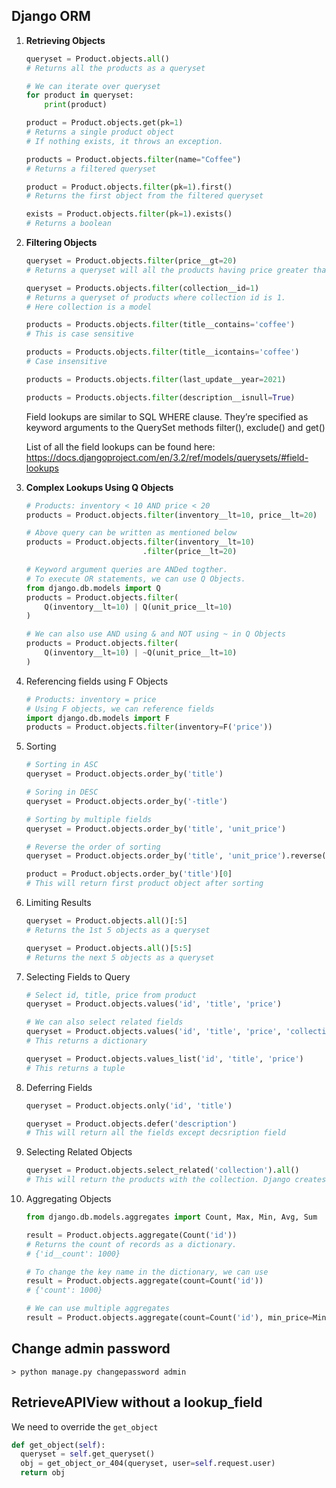 ## Django ORM

1. **Retrieving Objects**

    ```python
    queryset = Product.objects.all()
    # Returns all the products as a queryset

    # We can iterate over queryset
    for product in queryset:
        print(product)

    product = Product.objects.get(pk=1)
    # Returns a single product object
    # If nothing exists, it throws an exception.

    products = Product.objects.filter(name="Coffee")
    # Returns a filtered queryset

    product = Product.objects.filter(pk=1).first()
    # Returns the first object from the filtered queryset

    exists = Product.objects.filter(pk=1).exists()
    # Returns a boolean
    ```

2. **Filtering Objects**

    ```python
    queryset = Product.objects.filter(price__gt=20)
    # Returns a queryset will all the products having price greater than 20.

    queryset = Products.objects.filter(collection__id=1)
    # Returns a queryset of products where collection id is 1.
    # Here collection is a model

    products = Products.objects.filter(title__contains='coffee')
    # This is case sensitive

    products = Products.objects.filter(title__icontains='coffee')
    # Case insensitive

    products = Products.objects.filter(last_update__year=2021)

    products = Products.objects.filter(description__isnull=True)
    ```

    Field lookups are similar to SQL WHERE clause. They’re specified as keyword arguments to the QuerySet methods filter(), exclude() and get()

    List of all the field lookups can be found here: https://docs.djangoproject.com/en/3.2/ref/models/querysets/#field-lookups

3. **Complex Lookups Using Q Objects**

    ```python
    # Products: inventory < 10 AND price < 20
    products = Product.objects.filter(inventory__lt=10, price__lt=20)

    # Above query can be written as mentioned below
    products = Product.objects.filter(inventory__lt=10)
                              .filter(price__lt=20)

    # Keyword argument queries are ANDed togther.
    # To execute OR statements, we can use Q Objects.
    from django.db.models import Q
    products = Product.objects.filter(
        Q(inventory__lt=10) | Q(unit_price__lt=10)
    )

    # We can also use AND using & and NOT using ~ in Q Objects
    products = Product.objects.filter(
        Q(inventory__lt=10) | ~Q(unit_price__lt=10)
    )
    ```

4. Referencing fields using F Objects

    ```python
    # Products: inventory = price
    # Using F objects, we can reference fields
    import django.db.models import F
    products = Product.objects.filter(inventory=F('price'))
    ```

5. Sorting

    ```python
    # Sorting in ASC
    queryset = Product.objects.order_by('title')

    # Soring in DESC
    queryset = Product.objects.order_by('-title')

    # Sorting by multiple fields
    queryset = Product.objects.order_by('title', 'unit_price')

    # Reverse the order of sorting
    queryset = Product.objects.order_by('title', 'unit_price').reverse()

    product = Product.objects.order_by('title')[0]
    # This will return first product object after sorting
    ```

6. Limiting Results

    ```python
    queryset = Product.objects.all()[:5]
    # Returns the 1st 5 objects as a queryset

    queryset = Product.objects.all()[5:5]
    # Returns the next 5 objects as a queryset
    ```

7. Selecting Fields to Query

    ```python
    # Select id, title, price from product
    queryset = Product.objects.values('id', 'title', 'price')

    # We can also select related fields
    queryset = Product.objects.values('id', 'title', 'price', 'collection__title')
    # This returns a dictionary

    queryset = Product.objects.values_list('id', 'title', 'price')
    # This returns a tuple

    ```

8. Deferring Fields

    ```python
    queryset = Product.objects.only('id', 'title')

    queryset = Product.objects.defer('description')
    # This will return all the fields except decsription field
    ```

9. Selecting Related Objects

    ```python
    queryset = Product.objects.select_related('collection').all()
    # This will return the products with the collection. Django creates a join between product and collection table.
    ```

10. Aggregating Objects

    ```python
    from django.db.models.aggregates import Count, Max, Min, Avg, Sum

    result = Product.objects.aggregate(Count('id'))
    # Returns the count of records as a dictionary.
    # {'id__count': 1000}

    # To change the key name in the dictionary, we can use
    result = Product.objects.aggregate(count=Count('id'))
    # {'count': 1000}

    # We can use multiple aggregates
    result = Product.objects.aggregate(count=Count('id'), min_price=Min('price'))
    ```

## Change admin password

`> python manage.py changepassword admin`

## RetrieveAPIView without a lookup_field

We need to override the `get_object`

```python
def get_object(self):
  queryset = self.get_queryset()
  obj = get_object_or_404(queryset, user=self.request.user)
  return obj
```
